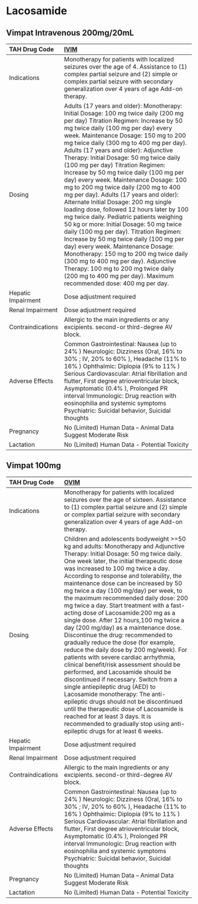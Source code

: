 # Lacosamide

## Vimpat Intravenous 200mg/20mL

| TAH Drug Code      | [**IVIM**](https://www.tahsda.org.tw/drugs/hissearch.php?drug_code=IVIM)                                                                                                                                                                                                                                                                                                                                                                                                                                                                                                                                                                                                                                                                                                                                                                                                                                                                                                                                                                                |
|:-------------------|:--------------------------------------------------------------------------------------------------------------------------------------------------------------------------------------------------------------------------------------------------------------------------------------------------------------------------------------------------------------------------------------------------------------------------------------------------------------------------------------------------------------------------------------------------------------------------------------------------------------------------------------------------------------------------------------------------------------------------------------------------------------------------------------------------------------------------------------------------------------------------------------------------------------------------------------------------------------------------------------------------------------------------------------------------------|
| Indications        | Monotherapy for patients with localized seizures over the age of 4. Assistance to (1) complex partial seizure and (2) simple or complex partial seizure with secondary generalization over 4 years of age Add-on therapy.                                                                                                                                                                                                                                                                                                                                                                                                                                                                                                                                                                                                                                                                                                                                                                                                                               |
| Dosing             | Adults (17 years and older): Monotherapy: Initial Dosage: 100 mg twice daily (200 mg per day) Titration Regimen: Increase by 50 mg twice daily (100 mg per day) every week. Maintenance Dosage: 150 mg to 200 mg twice daily (300 mg to 400 mg per day). Adults (17 years and older): Adjunctive Therapy: Initial Dosage: 50 mg twice daily (100 mg per day) Titration Regimen: Increase by 50 mg twice daily (100 mg per day) every week. Maintenance Dosage: 100 mg to 200 mg twice daily (200 mg to 400 mg per day). Adults (17 years and older): Alternate Initial Dosage: 200 mg single loading dose, followed 12 hours later by 100 mg twice daily. Pediatric patients weighing 50 kg or more: Initial Dosage: 50 mg twice daily (100 mg per day). Titration Regimen: Increase by 50 mg twice daily (100 mg per day) every week. Maintenance Dosage: Monotherapy: 150 mg to 200 mg twice daily (300 mg to 400 mg per day). Adjunctive Therapy: 100 mg to 200 mg twice daily (200 mg to 400 mg per day). Maximum recommended dose: 400 mg per day. |
| Hepatic Impairment | Dose adjustment required                                                                                                                                                                                                                                                                                                                                                                                                                                                                                                                                                                                                                                                                                                                                                                                                                                                                                                                                                                                                                                |
| Renal Impairment   | Dose adjustment required                                                                                                                                                                                                                                                                                                                                                                                                                                                                                                                                                                                                                                                                                                                                                                                                                                                                                                                                                                                                                                |
| Contraindications  | Allergic to the main ingredients or any excipients. second-or third-degree AV block.                                                                                                                                                                                                                                                                                                                                                                                                                                                                                                                                                                                                                                                                                                                                                                                                                                                                                                                                                                    |
| Adverse Effects    | Common Gastrointestinal: Nausea (up to 24% ) Neurologic: Dizziness (Oral, 16% to 30% ; IV, 20% to 60% ), Headache (11% to 16% ) Ophthalmic: Diplopia (9% to 11% ) Serious Cardiovascular: Atrial fibrillation and flutter, First degree atrioventricular block, Asymptomatic (0.4% ), Prolonged PR interval Immunologic: Drug reaction with eosinophilia and systemic symptoms Psychiatric: Suicidal behavior, Suicidal thoughts                                                                                                                                                                                                                                                                                                                                                                                                                                                                                                                                                                                                                        |
| Pregnancy          | No (Limited) Human Data – Animal Data Suggest Moderate Risk                                                                                                                                                                                                                                                                                                                                                                                                                                                                                                                                                                                                                                                                                                                                                                                                                                                                                                                                                                                             |
| Lactation          | No (Limited) Human Data - Potential Toxicity                                                                                                                                                                                                                                                                                                                                                                                                                                                                                                                                                                                                                                                                                                                                                                                                                                                                                                                                                                                                            |

## Vimpat 100mg

| TAH Drug Code      | [**OVIM**](https://www.tahsda.org.tw/drugs/hissearch.php?drug_code=OVIM)                                                                                                                                                                                                                                                                                                                                                                                                                                                                                                                                                                                                                                                                                                                                                                                                                                                                                                                                                                                                                                                         |
|:-------------------|:---------------------------------------------------------------------------------------------------------------------------------------------------------------------------------------------------------------------------------------------------------------------------------------------------------------------------------------------------------------------------------------------------------------------------------------------------------------------------------------------------------------------------------------------------------------------------------------------------------------------------------------------------------------------------------------------------------------------------------------------------------------------------------------------------------------------------------------------------------------------------------------------------------------------------------------------------------------------------------------------------------------------------------------------------------------------------------------------------------------------------------|
| Indications        | Monotherapy for patients with localized seizures over the age of sixteen. Assistance to (1) complex partial seizure and (2) simple or complex partial seizure with secondary generalization over 4 years of age Add-on therapy.                                                                                                                                                                                                                                                                                                                                                                                                                                                                                                                                                                                                                                                                                                                                                                                                                                                                                                  |
| Dosing             | Children and adolescents bodyweight >=50 kg and adults: Monotherapy and Adjunctive Therapy: Initial Dosage: 50 mg twice daily. One week later, the initial therapeutic dose was increased to 100 mg twice a day. According to response and tolerability, the maintenance dose can be increased by 50 mg twice a day (100 mg/day) per week, to the maximum recommended daily dose: 200 mg twice a day. Start treatment with a fast-acting dose of Lacosamide:200 mg as a single dose. After 12 hours,100 mg twice a day (200 mg/day) as a maintenance dose. Discontinue the drug: recommended to gradually reduce the dose (for example, reduce the daily dose by 200 mg/week). For patients with severe cardiac arrhythmia, clinical benefit/risk assessment should be performed, and Lacosamide should be discontinued if necessary. Switch from a single antiepileptic drug (AED) to Lacosamide monotherapy: The anti-epileptic drugs should not be discontinued until the therapeutic dose of Lacosamide is reached for at least 3 days. It is recommended to gradually stop using anti-epileptic drugs for at least 6 weeks. |
| Hepatic Impairment | Dose adjustment required                                                                                                                                                                                                                                                                                                                                                                                                                                                                                                                                                                                                                                                                                                                                                                                                                                                                                                                                                                                                                                                                                                         |
| Renal Impairment   | Dose adjustment required                                                                                                                                                                                                                                                                                                                                                                                                                                                                                                                                                                                                                                                                                                                                                                                                                                                                                                                                                                                                                                                                                                         |
| Contraindications  | Allergic to the main ingredients or any excipients. second-or third-degree AV block.                                                                                                                                                                                                                                                                                                                                                                                                                                                                                                                                                                                                                                                                                                                                                                                                                                                                                                                                                                                                                                             |
| Adverse Effects    | Common Gastrointestinal: Nausea (up to 24% ) Neurologic: Dizziness (Oral, 16% to 30% ; IV, 20% to 60% ), Headache (11% to 16% ) Ophthalmic: Diplopia (9% to 11% ) Serious Cardiovascular: Atrial fibrillation and flutter, First degree atrioventricular block, Asymptomatic (0.4% ), Prolonged PR interval Immunologic: Drug reaction with eosinophilia and systemic symptoms Psychiatric: Suicidal behavior, Suicidal thoughts                                                                                                                                                                                                                                                                                                                                                                                                                                                                                                                                                                                                                                                                                                 |
| Pregnancy          | No (Limited) Human Data – Animal Data Suggest Moderate Risk                                                                                                                                                                                                                                                                                                                                                                                                                                                                                                                                                                                                                                                                                                                                                                                                                                                                                                                                                                                                                                                                      |
| Lactation          | No (Limited) Human Data - Potential Toxicity                                                                                                                                                                                                                                                                                                                                                                                                                                                                                                                                                                                                                                                                                                                                                                                                                                                                                                                                                                                                                                                                                     |

